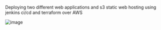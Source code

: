 Deploying two different web applications and s3 static web hosting using jenkins ci/cd and terraform over AWS

![image](https://github.com/vijaygiduthuri/TERRAFORM-JENKINS-CICD/assets/125960600/1525af5e-6da0-454f-87fd-267438dcb4fc)

